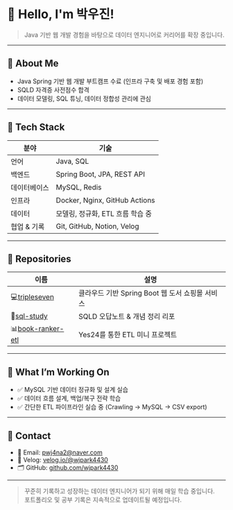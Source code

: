 # 👋 Hello, I'm 박우진!  
> Java 기반 웹 개발 경험을 바탕으로 데이터 엔지니어로 커리어를 확장 중입니다.

---

## 💼 About Me

- Java Spring 기반 웹 개발 부트캠프 수료 (인프라 구축 및 배포 경험 포함)
- SQLD 자격증 사전점수 합격
- 데이터 모델링, SQL 튜닝, 데이터 정합성 관리에 관심

---

## 🔧 Tech Stack

| 분야 | 기술 |
|------|------|
| 언어 | Java, SQL |
| 백엔드 | Spring Boot, JPA, REST API |
| 데이터베이스 | MySQL, Redis |
| 인프라 | Docker, Nginx, GitHub Actions |
| 데이터 | 모델링, 정규화, ETL 흐름 학습 중 |
| 협업 & 기록 | Git, GitHub, Notion, Velog |

---

## 📂 Repositories

| 이름 | 설명 |
|------|------|
| 💻[tripleseven](https://github.com/wjpark4430/tripleseven/blob/main/README.md)| 클라우드 기반 Spring Boot 웹 도서 쇼핑몰 서비스 |
| 📘[sql-study](https://github.com/wjpark4430/sqld-study) | SQLD 오답노트 & 개념 정리 리포 |
| 📊[book-ranker-etl](https://github.com/wjpark4430/book-ranker-etl) | Yes24를 통한 ETL 미니 프로젝트 |

---

## 📌 What I’m Working On

- ✅ MySQL 기반 데이터 정규화 및 설계 실습
- ✅ 데이터 흐름 설계, 백업/복구 전략 학습
- ✅ 간단한 ETL 파이프라인 실습 중 (Crawling → MySQL → CSV export)

---

## 🙋 Contact

- 📧 Email: pwj4na2@naver.com
- 📌 Velog: [velog.io/@wjpark4430](https://velog.io/@wjpark4430)
- 🗂️ GitHub: [github.com/wjpark4430](https://github.com/wjpark4430)

---

> 꾸준히 기록하고 성장하는 데이터 엔지니어가 되기 위해 매일 학습 중입니다.  
> 포트폴리오 및 공부 기록은 지속적으로 업데이트될 예정입니다.

